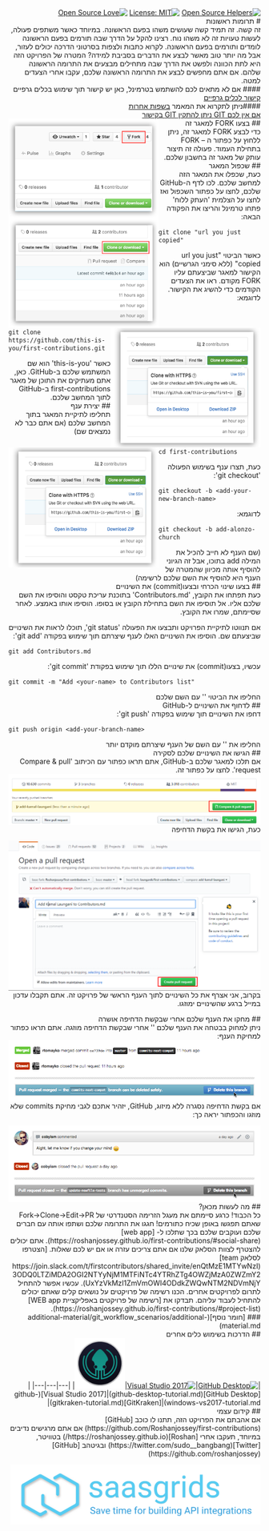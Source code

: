 <div dir="rtl">
  <a href="https://www.codetriage.com/roshanjossey/first-contributions" rel="nofollow"><img src="https://camo.githubusercontent.com/8e53aecabdd0316ce198fe932798bb0f8754b30f/68747470733a2f2f7777772e636f64657472696167652e636f6d2f726f7368616e6a6f737365792f66697273742d636f6e747269627574696f6e732f6261646765732f75736572732e737667" alt="Open Source Helpers"></a>
  <a href="https://opensource.org/licenses/MIT"><img src="https://camo.githubusercontent.com/76f0e887c183ccc31c1cb63c33d2dbf48cb2df51/68747470733a2f2f696d672e736869656c64732e696f2f62616467652f4c6963656e73652d4d49542d677265656e2e737667" alt="License: MIT"></a>
  <a href="https://github.com/ellerbrock/open-source-badges/"><img src="https://badges.frapsoft.com/os/v1/open-source.svg?v=103" alt="Open Source Love"></a>
</div>

<div dir="rtl">
# תרומות ראשונות
</div>

<div dir="rtl">
זה קשה. זה תמיד קשה שעושים משהו בפעם הראשונה. במיוחד כאשר משתפים פעולה, לעשות טעויות זה לא משהו נוח. רצינו להקל על הדרך שבה תורמים בפעם הראשונה לומדים ותורמים בפעם הראשונה.
לקרוא כתבות ולצפות בסרטוני הדרכה יכולים לעזור, אבל מה יותר טוב מאשר לבצע את הדברים בסביבת למידה? המטרה של הפרויקט הזה היא לתת הכוונה ולפשט את הדרך שבה מתחילים מבצעים את התרומה הראשונה שלהם. אם אתם מחפשים לבצע את התרומה הראשונה שלכם, עקבו אחרי הצעדים למטה.
</div>

<div dir="rtl">
#### אם לא מתאים לכם להשתמש בטרמינל, כאן יש קישור תוך שימוש בכלים גרפיים
<a href="#tutorials-using-other-tools">קישור לכלים גרפיים</a>
</div>

<div dir="rtl">
####ניתן לתקרוא את המאמר
<a href="">בשפות אחרות</a>
</div>

<div dir="rtl">
<a href="https://help.github.com/articles/set-up-git/">אם אין לכם GIT ניתן להתקין GIT בקישור</a>
</div>

<div dir="rtl">
<a href="/Roshanjossey/first-contributions/blob/master/assets/fork.png"><img img style="float: left;" width="300" src="../assets/fork.png" alt="fork this repository"></a>
</div>

<div dir="rtl">
## בצעו FORK למאגר זה
</div>

<div dir="rtl">
כדי לבצע FORK למאגר זה, ניתן ללחוץ על כפתור ה – FORK בתחילת העמוד. פעולה זה תיצור עותק של מאגר זה בחשבון שלכם.
</div>


<div dir="rtl">
## שכפול המאגר
</div>

<div dir="rtl">
  <img align="left" width="300" src="../assets/clone.png" alt="clone this repository" />
</div>

<div dir="rtl">
כעת, שכפלו את המאגר הזה למחשב שלכם. לכו לדף ה-GitHub שלכם, לחצו על כפתור השכפול ואז לחצו על הצלמית 'העתק ללוח'
פתחו טרמינל והריצו את הפקודה הבאה:
</div>

```
git clone "url you just copied"
```
<div dir="rtl">
כאשר הביטוי "url you just copied" (ללא סימני הגרשיים) הוא הקישור למאגר שביצעתם עליו FORK מקודם. ראו את הצעדים הקודמים כדי להשיג את הקישור.
</div>

<img align="right" width="300" src="assets/copy-to-clipboard.png" alt="copy URL to clipboard" />

<div dir="rtl">
לדוגמא:
</div>

```
git clone https://github.com/this-is-you/first-contributions.git
```
<div dir="rtl">
כאשר 'this-is-you' הוא שם המשתמש שלכם ב-GitHub. כאן, אתם מעתיקים את התוכן של מאגר first-contributions ב-GitHub לתוך המחשב שלכם.
</div>

<img style="float: left;" width="300" src="../assets/copy-to-clipboard.png" alt="copy URL to clipboard" />

<div dir="rtl">
## יצירת ענף
</div>

<div dir="rtl">
תחליפו לתיקיית המאגר בתוך המחשב שלכם (אם אתם כבר לא נמצאים שם)
</div>

```
cd first-contributions
```
<div dir="rtl">
כעת, תצרו ענף בשימוש הפעולה 'git checkout':
</div>

```
git checkout -b <add-your-new-branch-name>
```
<div dir="rtl">
  לדוגמא:
</div>

```
git checkout -b add-alonzo-church
```

<div dir="rtl">
(שם הענף לא חייב להכיל את המילה add בתוכו, אבל זה הגיוני להוסיף אותה מכיוון שהמטרה של הענף היא להוסיף את השם שלכם לרשימה)
</div>

<div dir="rtl">
## בצעו שינוי הכרחי ובצעו(commit) את השינויים
</div>

<div dir="rtl">
כעת תפתחו את הקובץ, 'Contributors.md' בתוכנת עריכת טקסט והוסיפו את השם שלכם אליו. אל תוסיפו את השם בתחילת הקובץ או בסופו. הוסיפו אותו באמצע. לאחר שסיימתם, שמרו את הקובץ.


אם תנווטו לתיקיית הפרויקט ותבצעו את הפעולה 'git status', תוכלו לראות את השינויים שביצעתם שם.
הוסיפו את השינויים האלו לענף שיצרתם תוך שימוש בפקודה 'git add':
</div>

```
git add Contributors.md
```
<div dir="rtl">
עכשיו, בצעו(commit) את שינויים הללו תוך שימוש בפקודת 'git commit':
</div>

```
git commit -m "Add <your-name> to Contributors list"
```
<div dir="rtl">
החליפו את הביטוי '<your-name>' עם השם שלכם
</div>

<div dir="rtl">
## לדחוף את השינויים ל-GitHub
</div>

<div dir="rtl">
דחפו את השינויים תוך שימוש בפקודה 'git push':
</div>

```
git push origin <add-your-branch-name>
```
<div dir="rtl">
החליפו את '<add-your-branch-name>' עם השם של הענף שיצרתם מוקדם יותר
</div>

<div dir="rtl">
## הגישו את השינויים שלכם לסקירה
</div>

<div dir="rtl">
אם תלכו למאגר שלכם ב-GitHub, אתם תראו כפתור עם הכיתוב 'Compare & pull request'. לחצו על כפתור זה.

<img style="float: left;" src="../assets/compare-and-pull.png" alt="create a pull request" />

כעת, הגישו את בקשת הדחיפה

<img style="float: right;" src="../assets/submit-pull.png" alt="submit pull request" />

בקרוב, אני אצרף את כל השינויים לתוך הענף הראשי של פרויקט זה. אתם תקבלו עדכון במייל ברגע שהשינויים ימוזגו.
</div>

<div dir="rtl">
## מחקו את הענף שלכם אחרי שבקשת הדחיפה אושרה
</div>

<div dir="rtl">
ניתן למחוק בבטחה את הענף שלכם '<add-your-branch-name>' אחרי שבקשת הדחיפה מוזגה. אתם תראו כפתור למחיקת הענף:

<img style="float: left;" src="../assets/delete-branch-after-pr.png" alt="delete branch after PR is merged" />

אם בקשת הדחיפה נסגרה ללא מיזוג, GitHub, יזהיר אתכם לגבי מחיקת commits שלא מוזגו והכפתור יראה כך:

<img style="float: left;" src="../assets/delete-branch-warning.png" alt="delete branch after PR is not merged" />

</div>

<div dir="rtl">
## מה לעשות מכאן?
</div>

<div dir="rtl">
כל הכבוד! כרגע סיימתם את מעגל הזרימה הסטנדרטי של Fork->Clone->Edit->PR שאתם תפגשו באופן שכיח כתורמים!
חגגו את התרומה שלכם ושתפו אותה עם חברים שלכם ועוקבים שלכם בכך שתלכו ל- [web app](https://roshanjossey.github.io/first-contributions/#social-share).
אתם יכולים להצטרף לצוות הסלאק שלנו אם אתם צריכים עזרה או אם יש לכם שאלות.
[הצטרפו לסלאק team](https://join.slack.com/t/firstcontributors/shared_invite/enQtMzE1MTYwNzI3ODQ0LTZiMDA2OGI2NTYyNjM1MTFiNTc4YTRhZTg4OWZjMzA0ZWZmY2UxYzVkMzI1ZmVmOWI4ODdkZWQwNTM2NDVmNjY).
עכשיו אפשר להתחיל לתרום לפרויקטים אחרים. הכנו רשימה של פרויקטים על נושאים קלים שאתם יכולים להתחיל לעבוד עליהם. תבדקו את  [רשימה של פרויקטים באפליקציית WEB app](https://roshanjossey.github.io/first-contributions/#project-list).
</div>

<div dir="rtl">
### [חומר נוסף](additional-material/git_workflow_scenarios/additional-material.md)
</div>

<div dir="rtl">
## הדרכות בשימוש כלים אחרים
</div>

<div dir="rtl">
|<a href="github-desktop-tutorial.md"><img alt="GitHub Desktop" src="https://desktop.github.com/images/desktop-icon.svg" width="100"></a>|<a href="github-windows-vs2017-tutorial.md"><img alt="Visual Studio 2017" src="https://www.visualstudio.com/wp-content/uploads/2017/11/microsoft-visual-studio.svg" width="100"></a>|<a href="gitkraken-tutorial.md"><img alt="GitKraken" src="../assets/gk-icon.png" width="100"></a>|
|---|---|---|
|[GitHub Desktop](github-desktop-tutorial.md)|[Visual Studio 2017](github-windows-vs2017-tutorial.md)|[GitKraken](gitkraken-tutorial.md)|
</div>

<div dir="rtl">
## קידום עצמי
</div>

<div dir="rtl">
אם אהבתם את הפרויקט הזה, תתנו לו כוכב [GitHub](https://github.com/Roshanjossey/first-contributions)
אם אתם מרגישים נדיבים במיוחד, תעקבו אחרי [Roshan](https://roshanjossey.github.io/)
בטוויטר, [Twitter](https://twitter.com/sudo__bangbang)
ובגיטהב [GitHub](https://github.com/roshanjossey)

<a href="http://saasgrids.com"> <img alt="https://app.saasgrids.com" src="../assets/saasgrids-banner.png" width="500"></a>
</div>
